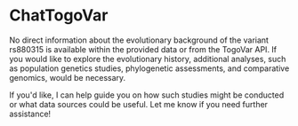 # ChatTogoVar

No direct information about the evolutionary background of the variant rs880315 is available within the provided data or from the TogoVar API. If you would like to explore the evolutionary history, additional analyses, such as population genetics studies, phylogenetic assessments, and comparative genomics, would be necessary.

If you'd like, I can help guide you on how such studies might be conducted or what data sources could be useful. Let me know if you need further assistance!
